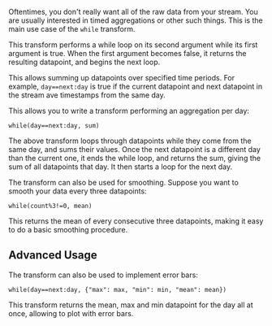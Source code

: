 Oftentimes, you don't really want all of the raw data from your stream. You are usually interested in timed aggregations or other such things. This is the main use case of the `while` transform.

This transform performs a while loop on its second argument while its first argument is true. When the first argument becomes false, it returns the resulting datapoint, and begins the next loop.

This allows summing up datapoints over specified time periods. For example, `day==next:day` is true if the current datapoint and next datapoint in the stream ave timestamps from the same day.

This allows you to write a transform performing an aggregation per day:

```
while(day==next:day, sum)
```

The above transform loops through datapoints while they come from the same day, and sums their values. Once the next datapoint is a different day than the current one, it ends the while loop, and returns the sum, giving the sum of all datapoints that day. It then starts a loop for the next day.

The transform can also be used for smoothing. Suppose you want to smooth your data every three datapoints:

```
while(count%3!=0, mean)
```

This returns the mean of every consecutive three datapoints, making it easy to do a basic smoothing procedure.


## Advanced Usage

The transform can also be used to implement error bars:

```
while(day==next:day, {"max": max, "min": min, "mean": mean})
```

This transform returns the mean, max and min datapoint for the day all at once, allowing to plot with error bars.
